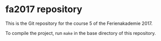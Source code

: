 # fa2017 repository

This is the Git repository for the course 5 of the Ferienakademie 2017.

To compile the project, run `make` in the base directory of this repository.
